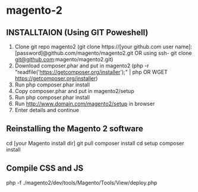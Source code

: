magento-2
=========
INSTALLTAION (Using GIT Poweshell)
--------------
1. Clone git repo magento2 (git clone https://[your github.com user name]:[password]@github.com/magento/magento2.git OR using ssh- git clone git@github.com:magento/magento2.git)
2. Download composer.phar and put in magento2 (php -r "readfile('https://getcomposer.org/installer');" | php OR WGET https://getcomposer.org/installer)
3. Run php composer.phar install
4. Copy composer.phar and put in magento2/setup
5. Run php composer.phar install
6. Run http://www.domain.com/magento2/setup in browser
7. Enter details and continue

Reinstalling the Magento 2 software
--------------
cd [your Magento install dir]
git pull
composer install
cd setup
composer install

Compile CSS and JS
------------------
php -f ./magento2/dev/tools/Magento/Tools/View/deploy.php
